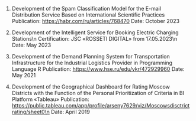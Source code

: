 1) Development of the Spam Classification Model for the E-mail Distribution Service 
   Based on International Scientific Practices <br>
   Publication: https://habr.com/ru/articles/768470
   Date: October 2023

2) Development of the Intelligent Service for Booking Electric Charging Stations\n
   Certification: JSC «ROSSETI DIGITAL» from 17.05.2023\n
   Date: May 2023

3) Development of the Demand Planning System for Transportation Infrastructure 
   for the Industrial Logistics Provider 
   in Programming Language R
   Publication: https://www.hse.ru/edu/vkr/472929960
   Date: May 2021

4) Development of the Geographical Dashboard for Rating Moscow Districts 
   with the Function of the Personal Prioritization of 
   Criteria in BI Platform «Tableau»
   Publication: https://public.tableau.com/app/profile/arseny7629/viz/Moscowsdisctrictrating/sheet0\n
   Date: April 2019
